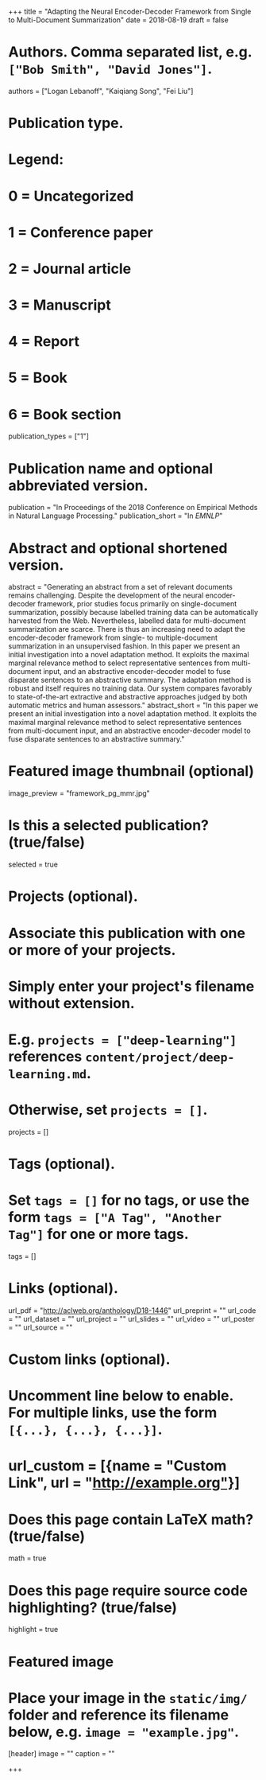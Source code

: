 +++
title = "Adapting the Neural Encoder-Decoder Framework from Single to Multi-Document Summarization"
date = 2018-08-19
draft = false

# Authors. Comma separated list, e.g. `["Bob Smith", "David Jones"]`.
authors = ["Logan Lebanoff", "Kaiqiang Song", "Fei Liu"]

# Publication type.
# Legend:
# 0 = Uncategorized
# 1 = Conference paper
# 2 = Journal article
# 3 = Manuscript
# 4 = Report
# 5 = Book
# 6 = Book section
publication_types = ["1"]

# Publication name and optional abbreviated version.
publication = "In Proceedings of the 2018 Conference on Empirical Methods in Natural Language Processing."
publication_short = "In *EMNLP*"

# Abstract and optional shortened version.
abstract = "Generating an abstract from a set of relevant documents remains challenging. Despite the development of the neural encoder-decoder framework, prior studies focus primarily on single-document summarization, possibly because labelled training data can be automatically harvested from the Web. Nevertheless, labelled data for multi-document summarization are scarce. There is thus an increasing need to adapt the encoder-decoder framework from single- to multiple-document summarization in an unsupervised fashion. In this paper we present an initial investigation into a novel adaptation method. It exploits the maximal marginal relevance method to select representative sentences from multi-document input, and an abstractive encoder-decoder model to fuse disparate sentences to an abstractive summary. The adaptation method is robust and itself requires no training data. Our system compares favorably to state-of-the-art extractive and abstractive approaches judged by both automatic metrics and human assessors."
abstract_short = "In this paper we present an initial investigation into a novel adaptation method. It exploits the maximal marginal relevance method to select representative sentences from multi-document input, and an abstractive encoder-decoder model to fuse disparate sentences to an abstractive summary."

# Featured image thumbnail (optional)
image_preview = "framework_pg_mmr.jpg"

# Is this a selected publication? (true/false)
selected = true

# Projects (optional).
#   Associate this publication with one or more of your projects.
#   Simply enter your project's filename without extension.
#   E.g. `projects = ["deep-learning"]` references `content/project/deep-learning.md`.
#   Otherwise, set `projects = []`.
projects = []

# Tags (optional).
#   Set `tags = []` for no tags, or use the form `tags = ["A Tag", "Another Tag"]` for one or more tags.
tags = []

# Links (optional).
url_pdf = "http://aclweb.org/anthology/D18-1446"
url_preprint = ""
url_code = ""
url_dataset = ""
url_project = ""
url_slides = ""
url_video = ""
url_poster = ""
url_source = ""

# Custom links (optional).
#   Uncomment line below to enable. For multiple links, use the form `[{...}, {...}, {...}]`.
# url_custom = [{name = "Custom Link", url = "http://example.org"}]

# Does this page contain LaTeX math? (true/false)
math = true

# Does this page require source code highlighting? (true/false)
highlight = true

# Featured image
# Place your image in the `static/img/` folder and reference its filename below, e.g. `image = "example.jpg"`.
[header]
image = ""
caption = ""

+++


